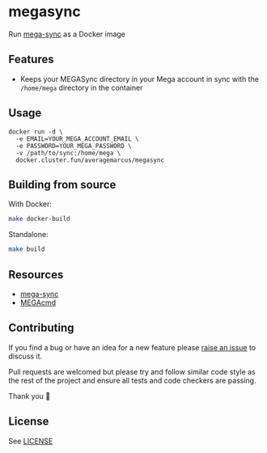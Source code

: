# megasync

Run [mega-sync](https://mega.nz/sync) as a Docker image

## Features

* Keeps your MEGASync directory in your Mega account in sync with the `/home/mega` directory in the container

## Usage

```
docker run -d \
  -e EMAIL=YOUR_MEGA_ACCOUNT_EMAIL \
  -e PASSWORD=YOUR_MEGA_PASSWORD \
  -v /path/to/sync:/home/mega \
  docker.cluster.fun/averagemarcus/megasync
```

## Building from source

With Docker:

```sh
make docker-build
```

Standalone:

```sh
make build
```

## Resources

* [mega-sync](https://mega.nz/sync)
* [MEGAcmd](https://github.com/meganz/MEGAcmd)

## Contributing

If you find a bug or have an idea for a new feature please [raise an issue](/AverageMarcus/megasync/issues/new) to discuss it.

Pull requests are welcomed but please try and follow similar code style as the rest of the project and ensure all tests and code checkers are passing.

Thank you 💛

## License

See [LICENSE](LICENSE)
